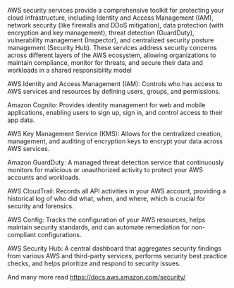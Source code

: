 AWS security services provide a comprehensive toolkit for protecting your cloud infrastructure, including Identity and Access Management (IAM), network security (like firewalls and DDoS mitigation), data protection (with encryption and key management), threat detection (GuardDuty), vulnerability management (Inspector), and centralized security posture management (Security Hub). These services address security concerns across different layers of the AWS ecosystem, allowing organizations to maintain compliance, monitor for threats, and secure their data and workloads in a shared responsibility model

AWS Identity and Access Management (IAM):
Controls who has access to AWS services and resources by defining users, groups, and permissions.

Amazon Cognito:
Provides identity management for web and mobile applications, enabling users to sign up, sign in, and control access to their app data.

AWS Key Management Service (KMS):
Allows for the centralized creation, management, and auditing of encryption keys to encrypt your data across AWS services.

Amazon GuardDuty:
A managed threat detection service that continuously monitors for malicious or unauthorized activity to protect your AWS accounts and workloads.

AWS CloudTrail:
Records all API activities in your AWS account, providing a historical log of who did what, when, and where, which is crucial for security and forensics.

AWS Config:
Tracks the configuration of your AWS resources, helps maintain security standards, and can automate remediation for non-compliant configurations.

AWS Security Hub:
A central dashboard that aggregates security findings from various AWS and third-party services, performs security best practice checks, and helps prioritize and respond to security issues.

And many more read https://docs.aws.amazon.com/security/

